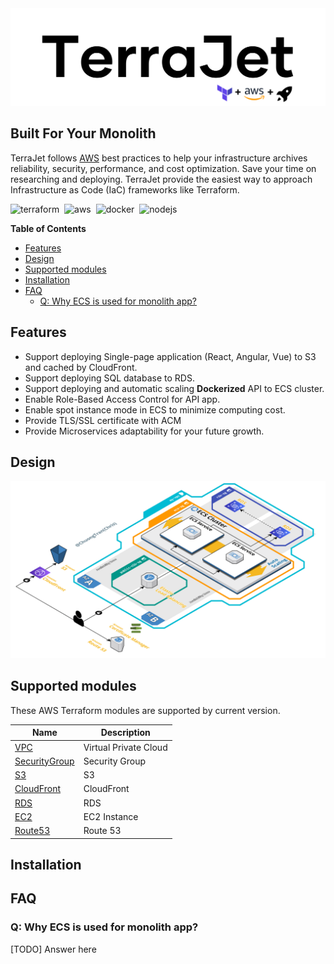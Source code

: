 <img style="text-align: center;" src="images/logo.png"/>
<h2>Built For Your Monolith</h2>

TerraJet follows [AWS][aws] best practices to help your infrastructure archives reliability, security, performance, and cost optimization. Save your time on researching and deploying. TerraJet provide the easiest way to approach Infrastructure as Code (IaC) frameworks like Terraform.

![terraform](https://img.shields.io/badge/Terraform-1%2E5%2E2-5b4de3?style=flat-square&logo=terraform&logoColor=white)&nbsp;
![aws](https://img.shields.io/badge/AWS%20Provider-5%2E3%2E7-FF9900?style=flat-square&logo=amazon-aws&logoColor=white)&nbsp;
![docker](https://img.shields.io/badge/Docker-latest-2CA5E0?style=flat-square&logo=docker&logoColor=white)&nbsp;
![nodejs](https://img.shields.io/badge/Node.js-18-3C873A?style=flat-square&logo=nodedotjs&logoColor=white)

**Table of Contents**
- [Features](#features)
- [Design](#design)
- [Supported modules](#supported-modules)
- [Installation](#installation)
- [FAQ](#faq)
	- [Q: Why ECS is used for monolith app?](#q-why-ecs-is-used-for-monolith-app)

## Features
- Support deploying Single-page application (React, Angular, Vue) to S3 and cached by CloudFront.
- Support deploying SQL database to RDS.
- Support deploying and automatic scaling **Dockerized** API to ECS cluster.
- Enable Role-Based Access Control for API app.
- Enable spot instance mode in ECS to minimize computing cost.
- Provide TLS/SSL certificate with ACM
- Provide Microservices adaptability for your future growth.

## Design
![diagram](images/diagram.png)

## Supported modules
These AWS Terraform modules are supported by current version.

| Name                | Description           |
| ------------------- | --------------------- |
| [VPC][vpc]          | Virtual Private Cloud |
| [SecurityGroup][sg] | Security Group        |
| [S3][s3]            | S3                    |
| [CloudFront][cf]    | CloudFront            |
| [RDS][rds]          | RDS                   |
| [EC2][ec2]          | EC2 Instance          |
| [Route53][r53]      | Route 53              |

[aws]: https://aws.amazon.com/
[vpc]: ./modules/vpc
[sg]: ./modules/security-group
[s3]: ./modules/s3
[cf]: ./modules/cloudfront
[rds]: ./modules/rds
[ec2]: ./modules/ec2
[r53]: ./modules/route-53

## Installation

## FAQ
### Q: Why ECS is used for monolith app?
[TODO] Answer here
